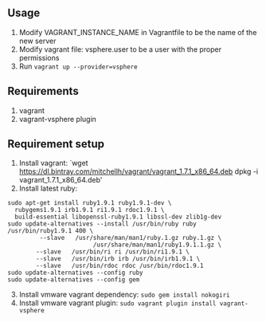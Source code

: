 ## Usage

1. Modify VAGRANT_INSTANCE_NAME in Vagrantfile to be the name of the new server
2. Modify vagrant file: vsphere.user to be a user with the proper permissions
3. Run `vagrant up --provider=vsphere`

## Requirements

1. vagrant
2. vagrant-vsphere plugin

## Requirement setup
1. Install vagrant:
`wget https://dl.bintray.com/mitchellh/vagrant/vagrant_1.7.1_x86_64.deb
dpkg -i vagrant_1.7.1_x86_64.deb'
2. Install latest ruby: 
```
sudo apt-get install ruby1.9.1 ruby1.9.1-dev \
  rubygems1.9.1 irb1.9.1 ri1.9.1 rdoc1.9.1 \
  build-essential libopenssl-ruby1.9.1 libssl-dev zlib1g-dev
sudo update-alternatives --install /usr/bin/ruby ruby /usr/bin/ruby1.9.1 400 \
         --slave   /usr/share/man/man1/ruby.1.gz ruby.1.gz \
                        /usr/share/man/man1/ruby1.9.1.1.gz \
        --slave   /usr/bin/ri ri /usr/bin/ri1.9.1 \
        --slave   /usr/bin/irb irb /usr/bin/irb1.9.1 \
        --slave   /usr/bin/rdoc rdoc /usr/bin/rdoc1.9.1
sudo update-alternatives --config ruby
sudo update-alternatives --config gem
```
3. Install vmware vagrant dependency:
`sudo gem install nokogiri`
4. Install vmware vagrant plugin: 
`sudo vagrant plugin install vagrant-vsphere`

